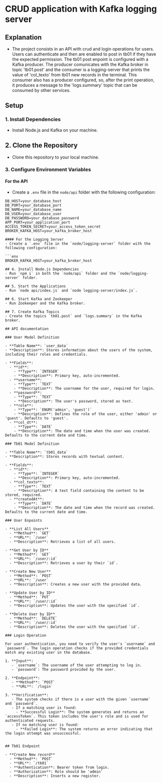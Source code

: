 # CRUD application with Kafka logging server

## Explanation

- The project consists in an API with crud and login operations for users. Users can authenticate and then are enabled to post in tb01 if they have the expected permission. The tb01 post enpoint is configured with a Kafka producer. The producer comunicates with the Kafka broker in topic 'tb01.post' and the consumer is a logging-server that prints the value of 'col_texto' from tb01 new records in the terminal. This consumer also has a producer configured, so, after the print operation, it produces a message to the 'logs.summary' topic that can be consumed by other services.


## Setup

### 1. Install Dependencies
- Install Node.js and Kafka on your machine.

## 2. Clone the Repository
- Clone this repository to your local machine.

### 3. Configure Environment Variables

#### For the API
- Create a `.env` file in the `node/api` folder with the following configuration:


```env
DB_HOST=your_database_host
DB_PORT=your_database_port
DB_NAME=your_database_name
DB_USER=your_database_user
DB_PASSWORD=your_database_password
APP_PORT=your_application_port
ACCESS_TOKEN_SECRET=your_access_token_secret
BROKER_KAFKA_HOST=your_kafka_broker_host

#### For the Logging Server
- Create a `.env` file in the `node/logging-server` folder with the following configuration:

```env
BROKER_KAFKA_HOST=your_kafka_broker_host

## 4. Install Node.js Dependencies
- Run `npm i` in both the `node/api` folder and the `node/logging-server` folder.

## 5. Start the Applications
- Run `node api/index.js` and `node logging-server/index.js`.

## 6. Start Kafka and Zookeeper
- Run Zookeeper and the Kafka broker.

## 7. Create Kafka Topics
- Create the topics `tb01.post` and `logs.summary` in the Kafka broker.

## API documentation

### User Model Definition

- **Table Name**: `user_data`
- **Description**: Stores information about the users of the system, including their roles and credentials.

- **Fields**:
  - **id**: 
    - **Type**: `INTEGER`
    - **Description**: Primary key, auto-incremented.
  - **username**: 
    - **Type**: `TEXT`
    - **Description**: The username for the user, required for login.
  - **password**: 
    - **Type**: `TEXT`
    - **Description**: The user's password, stored as text.
  - **role**: 
    - **Type**: `ENUM('admin', 'guest')`
    - **Description**: Defines the role of the user, either 'admin' or 'guest'. Defaults to 'guest'.
  - **col_dt**: 
    - **Type**: `DATE`
    - **Description**: The date and time when the user was created. Defaults to the current date and time.

### Tb01 Model Definition

- **Table Name**: `tb01_data`
- **Description**: Stores records with textual content.

- **Fields**:
  - **id**: 
    - **Type**: `INTEGER`
    - **Description**: Primary key, auto-incremented.
  - **col_texto**: 
    - **Type**: `TEXT`
    - **Description**: A text field containing the content to be stored, required.
  - **createdAt**: 
    - **Type**: `DATE`
    - **Description**: The date and time when the record was created. Defaults to the current date and time.

### User Enpoints

- **List All Users**
  - **Method**: `GET`
  - **URL**: `/user`
  - **Description**: Retrieves a list of all users.

- **Get User by ID**
  - **Method**: `GET`
  - **URL**: `/user/:id`
  - **Description**: Retrieves a user by their `id`.

- **Create New User**
  - **Method**: `POST`
  - **URL**: `/user`
  - **Description**: Creates a new user with the provided data.

- **Update User by ID**
  - **Method**: `PUT`
  - **URL**: `/user/:id`
  - **Description**: Updates the user with the specified `id`.

- **Delete User by ID**
  - **Method**: `DELETE`
  - **URL**: `/user/:id`
  - **Description**: Deletes the user with the specified `id`.

### Login Operation

For user authentication, you need to verify the user's `username` and `password`. The login operation checks if the provided credentials match any existing user in the database.

1. **Input**:
   - `username`: The username of the user attempting to log in.
   - `password`: The password provided by the user.

2. **Endpoint**:
   - **Method**: `POST`
   - **URL**: `/login`

3. **Verification**:
   - The system checks if there is a user with the given `username` and `password`.
   - If a matching user is found:
     - **Successful Login**: The system generates and returns an `accessToken`. This token includes the user's role and is used for authenticated requests.
   - If no matching user is found:
     - **Failed Login**: The system returns an error indicating that the login attempt was unsuccessful.


## Tb01 Endpoint

- **Create New record**
  - **Method**: `POST`
  - **URL**: `/tb01`
  - **Authentication**: Bearer token from login.
  - **Authorization**: Role should be 'admin'
  - **Description**: Inserts a new register.





 



